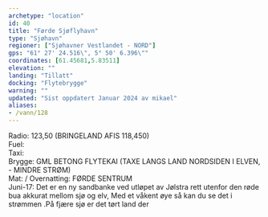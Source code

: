 ```yaml
---
archetype: "location"
id: 40
title: "Førde Sjøflyhavn"
type: "Sjøhavn"
regioner: ["Sjøhavner Vestlandet - NORD"]
gps: "61° 27' 24.516\", 5° 50' 6.396\""
coordinates: [61.45681,5.83511]
elevation: ""
landing: "Tillatt"
docking: "Flytebrygge"
warning: ""
updated: "Sist oppdatert Januar 2024 av mikael"
aliases:
- /vann/128
---
```


Radio:  123,50 (BRINGELAND AFIS 118,450)\
Fuel:\
Taxi:\
Brygge: GML BETONG FLYTEKAI (TAXE LANGS LAND NORDSIDEN I ELVEN, - MINDRE STRØM)\
Mat: / Overnatting: FØRDE SENTRUM\
Juni-17: Det er en ny sandbanke ved utløpet av Jølstra rett utenfor den røde bua akkurat mellom sjø og elv, Med et våkent øye så kan du se det i strømmen .På fjære sjø er det tørt land der
